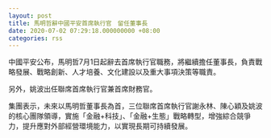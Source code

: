 ```yaml
---
layout: post
title: 馬明哲辭中國平安首席執行官　留任董事長
date: 2020-07-02 07:29:18.000000000 +08:00
categories: rss
---
```


中國平安公布，馬明哲7月1日起辭去首席執行官職務，將繼續擔任董事長，負責戰略發展、戰略創新、人才培養、文化建設以及重大事項決策等職責。

另外，姚波出任聯席首席執行官兼首席財務官。

集團表示，未來以馬明哲董事長為首，三位聯席首席執行官謝永林、陳心穎及姚波的核心團隊領導，實施「金融+科技」、「金融+生態」戰略轉型，增強綜合競爭力，提升應對外部經營環境能力，以實現長期可持續發展。
